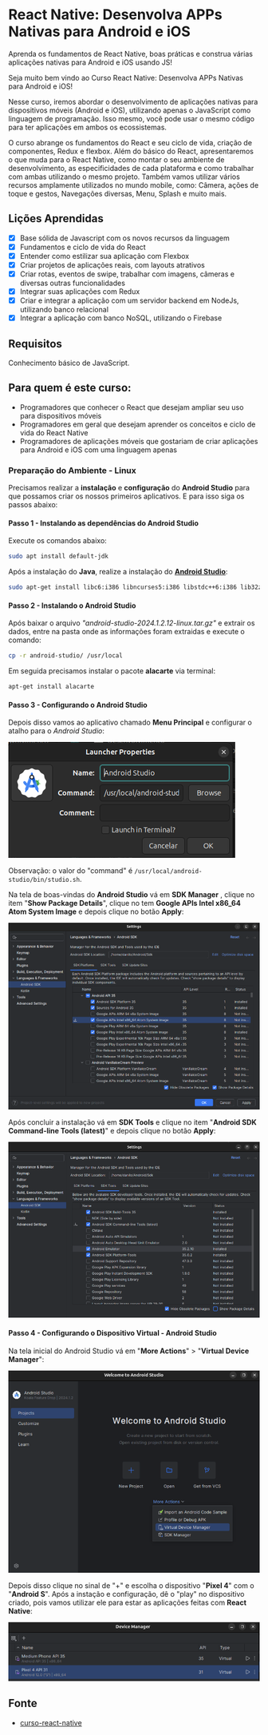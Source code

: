 # React Native: Desenvolva APPs Nativas para Android e iOS

Aprenda os fundamentos de React Native, boas práticas e construa várias aplicações nativas para Android e iOS usando JS!

Seja muito bem vindo ao Curso React Native: Desenvolva APPs Nativas para Android e iOS!

Nesse curso, iremos abordar o desenvolvimento de aplicações nativas para dispositivos móveis (Android e iOS), utilizando apenas o JavaScript como linguagem de programação. Isso mesmo, você pode usar o mesmo código para ter aplicações em ambos os ecossistemas.

O curso abrange os fundamentos do React e seu ciclo de vida, criação de componentes, Redux e flexbox. Além do básico do React, apresentaremos o que muda para o React Native, como montar o seu ambiente de desenvolvimento, as especificidades de cada plataforma e como trabalhar com ambas utilizando o mesmo projeto. Também vamos utilizar vários recursos amplamente utilizados no mundo mobile, como: Câmera, ações de toque e gestos, Navegações diversas, Menu, Splash e muito mais.

## Lições Aprendidas

- [x] Base sólida de Javascript com os novos recursos da linguagem
- [x] Fundamentos e ciclo de vida do React
- [x] Entender como estilizar sua aplicação com Flexbox
- [x] Criar projetos de aplicações reais, com layouts atrativos
- [x] Criar rotas, eventos de swipe, trabalhar com imagens, câmeras e diversas outras funcionalidades
- [x] Integrar suas aplicações com Redux
- [x] Criar e integrar a aplicação com um servidor backend em NodeJs, utilizando banco relacional
- [x] Integrar a aplicação com banco NoSQL, utilizando o Firebase

## Requisitos

Conhecimento básico de JavaScript.

## Para quem é este curso:

- Programadores que conhecer o React que desejam ampliar seu uso para dispositivos móveis
- Programadores em geral que desejam aprender os conceitos e ciclo de vida do React Native
- Programadores de aplicações móveis que gostariam de criar aplicações para Android e iOS com uma linguagem apenas

### Preparação do Ambiente - Linux

Precisamos realizar a **instalação** e **configuração** do **Android Studio** para que possamos criar os nossos primeiros aplicativos. E para isso siga os passos abaixo:

#### Passo 1 - Instalando as dependências do Android Studio

Execute os comandos abaixo:

```sh
sudo apt install default-jdk
```

Após a instalação do **Java**, realize a instalação do [**Android Studio**](https://developer.android.com/studio/install?hl=pt-br):

```sh
sudo apt-get install libc6:i386 libncurses5:i386 libstdc++6:i386 lib32z1 libbz2-1.0:i386
```

#### Passo 2 - Instalando o Android Studio

Após baixar o arquivo *"android-studio-2024.1.2.12-linux.tar.gz"* e extrair os dados, entre na pasta onde as informações foram extraidas e execute o comando:

```sh
cp -r android-studio/ /usr/local
```

Em seguida precisamos instalar o pacote **alacarte** via terminal:

```sh
apt-get install alacarte
```

#### Passo 3 - Configurando o Android Studio 

Depois disso vamos ao aplicativo chamado **Menu Principal** e configurar o atalho para o *Android Studio*:

![Android Studio](./images/atalho-android-studio.png)

Observação: o valor do "command" é `/usr/local/android-studio/bin/studio.sh`.

Na tela de boas-vindas do **Android Studio** vá em **SDK Manager** , clique no item "**Show Package Details**", clique no tem **Google APIs Intel x86_64 Atom System Image** e depois clique no botão **Apply**:

![SDK Manager - Android Studio](./images/sdk-manager-android-studio.png)

Após concluir a instalação vá em **SDK Tools** e clique no item "**Android SDK Command-line Tools (latest)**" e depois clique no botão **Apply**:

![SDK Tools - Android Studio](./images/sdk-tools-android-studio.png)

#### Passo 4 - Configurando o Dispositivo Virtual - Android Studio 

Na tela inicial do Android Studio vá em "**More Actions**" > "**Virtual Device Manager**":

![Virtual Device Manager - Android Studio](./images/virtual-device-manager-android-studio.png)

Depois disso clique no sinal de "+" e escolha o dispositivo "**Pixel 4**" com o "**Android S**". Após a instação e configuração, dê o "play" no dispositivo criado, pois vamos utilizar ele para estar as aplicações feitas com **React Native**:

![Devices - Virtual Device Manager - Android Studio](./images/devices-virtual-device-manager-android-studio.png.png)


## Fonte

 - [curso-react-native](https://www.udemy.com/course/curso-react-native)